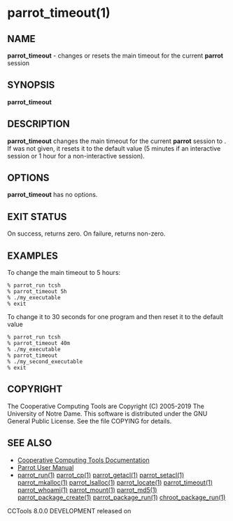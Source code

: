 






















# parrot_timeout(1)

## NAME
**parrot_timeout** - changes or resets the main timeout for the current **parrot** session

## SYNOPSIS
****parrot_timeout <time>****

## DESCRIPTION

**parrot_timeout** changes the main timeout for the current **parrot** session to
<time>.  If <time> was not given, it resets it to the default value (5 minutes if
an interactive session or 1 hour for a non-interactive session).

## OPTIONS

**parrot_timeout** has no options.

## EXIT STATUS
On success, returns zero.  On failure, returns non-zero.

## EXAMPLES

To change the main timeout to 5 hours:

```
% parrot_run tcsh
% parrot_timeout 5h
% ./my_executable
% exit
```

To change it to 30 seconds for one program and then reset it to the default value
```
% parrot_run tcsh
% parrot_timeout 40m
% ./my_executable
% parrot_timeout
% ./my_second_executable
% exit
```

## COPYRIGHT

The Cooperative Computing Tools are Copyright (C) 2005-2019 The University of Notre Dame.  This software is distributed under the GNU General Public License.  See the file COPYING for details.

## SEE ALSO


- [Cooperative Computing Tools Documentation]("../index.html")
- [Parrot User Manual]("../parrot.html")
- [parrot_run(1)](parrot_run.md) [parrot_cp(1)](parrot_cp.md) [parrot_getacl(1)](parrot_getacl.md)  [parrot_setacl(1)](parrot_setacl.md)  [parrot_mkalloc(1)](parrot_mkalloc.md)  [parrot_lsalloc(1)](parrot_lsalloc.md)  [parrot_locate(1)](parrot_locate.md)  [parrot_timeout(1)](parrot_timeout.md)  [parrot_whoami(1)](parrot_whoami.md)  [parrot_mount(1)](parrot_mount.md)  [parrot_md5(1)](parrot_md5.md)  [parrot_package_create(1)](parrot_package_create.md)  [parrot_package_run(1)](parrot_package_run.md)  [chroot_package_run(1)](chroot_package_run.md)


CCTools 8.0.0 DEVELOPMENT released on 
